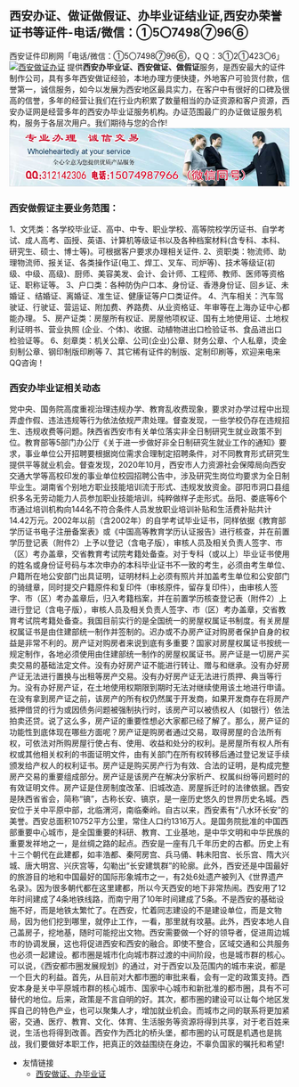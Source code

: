 ## 西安办证、做证做假证、办毕业证结业证,西安办荣誉证书等证件-电话/微信：①5〇7498⑦96⑥
西安证件印刷网「电话/微信：①5〇7498⑦96⑥，ＱＱ：3①2①423〇6」[![西安做证办证](https://wpa.qq.com/pa?p=2:312142306:41)](https://wpa.qq.com/msgrd?v=3&amp;uin=312142306&amp;site=qq&amp;menu=yes) 提供**西安办毕业证、西安做证、做假证**服务，是西安最大的证件制作公司，具有多年西安做证经验，本地办理方便快捷，外地客户可验货付款，信誉第一，诚信服务，如今以发展为西安地区最具实力，在客户中有很好的口碑及很高的信誉，多年的经营让我们在行业内积累了数量相当的办证资源和客户资源，西安办证网是经营多年的西安办毕业证服务机构。办证范围最广的办证做证服务机构，服务于各层次用户。我们期待与您的合作!
![西安办毕业证,西安做证,西安做假证,西安证件服务](./150-1.jpg)
### 西安做假证主要业务范围：
1、文凭类：各学校毕业证、高中、中专、职业学校、高等院校学历证书、自学考试、成人高考、函授、英语、计算机等级证书以及各种档案材料(含专科、本科、研究生、硕士、博士等)。可根据客户要求办理相关证件.
2、资职类：物流师、助理物流师、报关证、各类操作证(电工、焊工、叉车、司炉等)、技术等级证(初级、中级、高级)、厨师、美容美发、会计、会计师、工程师、教师、医师等资格证、职称证等。
3、户口类：各种防伪户口本、身份证、香港身份证、回乡证、未婚证 、结婚证、离婚证、准生证、健康证等户口类证件。
4、汽车相关：汽车驾驶证、行驶证、营运证、附加费、养路费、从业资格证、年审等在上海办证中心都能办理。
5、房产证类：房屋所有权证、房屋他项权证、国有土地使用证、土地权利证明书、营业执照 (企业、个体)、收据、动植物进出口检验证书、食品进出口检验证等。
6、刻章类：机关公章、公司(企业)公章、财务公章、个人私章，烫金刻制公章、钢印制版印刷等
7、其它稀有证件的制版、定制印刷等，欢迎来电来QQ咨询！
### 西安办毕业证相关动态
党中央、国务院高度重视治理违规办学、教育乱收费现象，要求对办学过程中出现弄虚作假、违法违规等行为依法依规严肃处理。督查发现，一些学校仍存在违规招生、违规收费等问题。陕西省西安市有关单位落实非全日制研究生就业政策不到位。教育部等5部门办公厅《关于进一步做好非全日制研究生就业工作的通知》要求，事业单位公开招聘要根据岗位需求合理制定招聘条件，对不同教育形式研究生提供平等就业机会。督查发现，2020年10月，西安市人力资源社会保障局向西安交通大学等高校印发的事业单位校园招聘公告中，涉及研究生岗位均要求为全日制毕业生。湖南省个别地方职业技能培训流于形式、违规发放资金。邵阳市洞口县组织多名无劳动能力人员参加职业技能培训，纯粹做样子走形式。岳阳、娄底等6个市通过培训机构向144名不符合条件人员发放职业培训补贴和生活费补贴共计14.42万元。2002年以前（含2002年）的自学考试毕业证书，同样依据《教育部学历证书电子注册备案表》或《中国高等教育学历认证报告》进行核查，并在前置学历登记表（附件2）上予以登记（含电子版），审核人员及相关负责人签字、市（区）考办盖章，交省教育考试院考籍处备查。对于专科（或以上）毕业证书使用的姓名或身份证号码与本次申办的本科毕业证书不一致的考生，必须由考生单位、户籍所在地公安部门出具证明，证明材料上必须有照片并加盖考生单位和公安部门的骑缝章，同时提交户籍原件和复印件（审核原件，留存复印件），由审核人签字、市（区）考办盖章后，归入考籍档案，并在前置学历核查登记表（附件2）上进行登记（含电子版），审核人员及相关负责人签字、市（区）考办盖章，交省教育考试院考籍处备查。我国目前实行的是全国统一的房屋权属证书制度。有关房屋权属证书是由住建部统一制作并签制的。迟办或不办房产证对购房者保护自身的权益是非常不利的。房产证对购房者来说到底有多重要？国家对房屋权属证书按统一规定制作，各地必须使用由住建部统一制作的房屋权属证书。房产证是一切房产买卖交易的基础法定文件。没有办好房产证不能进行转让、赠与和继承。没有办好房产证无法进行置换与出租等房产交易。没有办好房产证无法进行质押、典当等行为。没有办好房产证，在土地使用权期限到期时无法对继续使用该土地进行申请。在没有拿到房产证之前，该房产的所有权仍然属于开发商，如果开发商存在将房产抵押借贷的行为或因债务问题被强制执行时，该房产可以被债权人（如银行）依法拍卖还贷。说了这么多，房产证的重要性想必大家都已经了解了。那么，房产证的功能性到底体现在哪些方面呢？房产证是购房者通过交易，取得房屋的合法所有权，可依法对所购房屋行使占有、使用、收益和处分的权利。是房屋所有权人所有权或其他相关权利的书面证明文件，由有关部门在所有权转移后通过登记发证手续颁发给产权人的权利证书。房产证是购买房产行为有效、合法的证明，是构成完整房产交易的重要组成部分。房产证是该房产在解决分家析产、权属纠纷等问题时的有效证明文件。房产证是住房制度改革、旧城改造、房屋拆迁时的法律依据。西安是陕西省省会，简称“镐”，古称长安、镐京，是一座历史悠久的世界历史名城。西安位于关中平原中部，北临渭河，南临秦岭。自古以来，西安素有“八水环长安”的美誉。西安总面积10752平方公里，常住人口约1316万人。是国务院批准的中国西部重要中心城市，是全国重要的科研、教育、工业基地，是中华文明和中华民族的重要发祥地之一，是丝绸之路的起点。西安是一座有几千年历史的古都。历史上有十三个朝代在此建都，如丰浩都、秦阿房宫、兵马俑、韩未阳宫、长乐宫、隋大兴城、唐大明宫、兴庆宫等，勾勒出“长安建筑群”的轮廓。此外，西安还是中国最好的旅游目的地和中国最好的国际形象城市之一，有2处6处遗产被列入《世界遗产名录》。因为很多朝代都在这里建都，所以今天西安的地下非常热闹。西安用了12年时间建成了4条地铁线路，而南宁用了10年时间建成了5条。不是西安的基础设施不好，而是地铁太繁忙了。在西安，忙着同志建设的不是建设单位，而是文物局，因为他们挖到哪里，就停止工作，一看，那里就有坟墓。此外，西安本地人自己盖房子，挖地基，随时可能挖出文物。西安需要做一个好的领导者，促进周边城市的协调发展，这也将促进西安和西安的融合。即使不整合，区域交通和公共服务也必须一起建设。都市圈是城市化向城市群过渡的中间阶段，也是城市群的核心。可以说，《西安都市圈发展规划》的通过，对于西安以及范围内的城市来说，都是一个巨大的利益。首先，从目前对大都市圈的审批来看，会有一定的政策支持。西安本身是关中平原城市群的核心城市、国家中心城市和新批准的都市圈，具有不可替代的地位。后来，政策是不言自明的好。其次，都市圈的建设可以让每个地区发挥自己的特色产业，也可以聚集人才，增加就业机会。而城市之间的联系将更加紧密，交通、医疗、教育、文化、体育、生活服务等资源将得到共享，对于老百姓来说，生活也将得到改善。西安作为西北的桥头堡，都市圈的认可既是机遇也是挑战，我们要做好本职工作，把真正的效益围绕在身边，不辜负国家的嘱托和希望!

* 友情链接
  * [西安做证、办毕业证](http://xabbyz.github.io)
